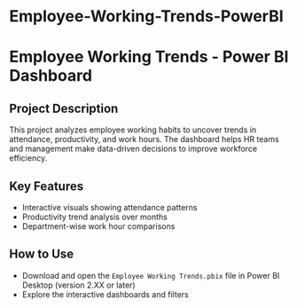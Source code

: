 # Employee-Working-Trends-PowerBI

# Employee Working Trends - Power BI Dashboard

## Project Description
This project analyzes employee working habits to uncover trends in attendance, productivity, and work hours. The dashboard helps HR teams and management make data-driven decisions to improve workforce efficiency.

## Key Features
- Interactive visuals showing attendance patterns
- Productivity trend analysis over months
- Department-wise work hour comparisons

## How to Use
- Download and open the `Employee Working Trends.pbix` file in Power BI Desktop (version 2.XX or later)
- Explore the interactive dashboards and filters
